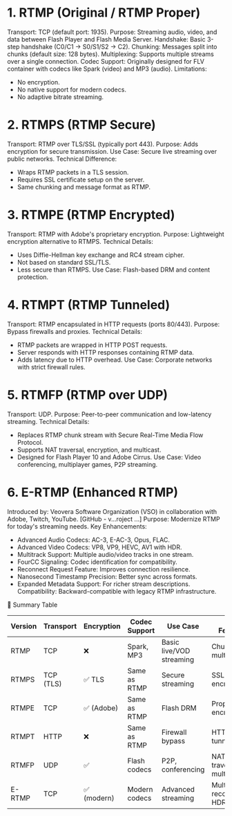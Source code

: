 # 1. RTMP (Original / RTMP Proper)
Transport: TCP (default port: 1935).
Purpose: Streaming audio, video, and data between Flash Player and Flash Media Server.
Handshake: Basic 3-step handshake (C0/C1 → S0/S1/S2 → C2).
Chunking: Messages split into chunks (default size: 128 bytes).
Multiplexing: Supports multiple streams over a single connection.
Codec Support: Originally designed for FLV container with codecs like Spark (video) and MP3 (audio).
Limitations:
- No encryption.
- No native support for modern codecs.
- No adaptive bitrate streaming.




# 2. RTMPS (RTMP Secure)
Transport: RTMP over TLS/SSL (typically port 443).
Purpose: Adds encryption for secure transmission.
Use Case: Secure live streaming over public networks.
Technical Difference:
- Wraps RTMP packets in a TLS session.
- Requires SSL certificate setup on the server.
- Same chunking and message format as RTMP.




# 3. RTMPE (RTMP Encrypted)
Transport: RTMP with Adobe's proprietary encryption.
Purpose: Lightweight encryption alternative to RTMPS.
Technical Details:
- Uses Diffie-Hellman key exchange and RC4 stream cipher.
- Not based on standard SSL/TLS.
- Less secure than RTMPS.
Use Case: Flash-based DRM and content protection.


# 4. RTMPT (RTMP Tunneled)
Transport: RTMP encapsulated in HTTP requests (ports 80/443).
Purpose: Bypass firewalls and proxies.
Technical Details:
- RTMP packets are wrapped in HTTP POST requests.
- Server responds with HTTP responses containing RTMP data.
- Adds latency due to HTTP overhead.
Use Case: Corporate networks with strict firewall rules.


# 5. RTMFP (RTMP over UDP)
Transport: UDP.
Purpose: Peer-to-peer communication and low-latency streaming.
Technical Details:
- Replaces RTMP chunk stream with Secure Real-Time Media Flow Protocol.
- Supports NAT traversal, encryption, and multicast.
- Designed for Flash Player 10 and Adobe Cirrus.
Use Case: Video conferencing, multiplayer games, P2P streaming.


# 6. E-RTMP (Enhanced RTMP)
Introduced by: Veovera Software Organization (VSO) in collaboration with Adobe, Twitch, YouTube. [GitHub - v...roject ...]
Purpose: Modernize RTMP for today's streaming needs.
Key Enhancements:
- Advanced Audio Codecs: AC-3, E-AC-3, Opus, FLAC.
- Advanced Video Codecs: VP8, VP9, HEVC, AV1 with HDR.
- Multitrack Support: Multiple audio/video tracks in one stream.
- FourCC Signaling: Codec identification for compatibility.
- Reconnect Request Feature: Improves connection resilience.
- Nanosecond Timestamp Precision: Better sync across formats.
- Expanded Metadata Support: For richer stream descriptions.
Compatibility: Backward-compatible with legacy RTMP infrastructure.


🧠 Summary Table

| Version  | Transport     | Encryption      | Codec Support     | Use Case                  | Key Feature                |
|----------|--------------|-----------------|-------------------|---------------------------|----------------------------|
| RTMP     | TCP          | ❌              | Spark, MP3        | Basic live/VOD streaming  | Chunking, multiplexing     |
| RTMPS    | TCP (TLS)    | ✅ TLS          | Same as RTMP      | Secure streaming          | SSL encryption             |
| RTMPE    | TCP          | ✅ (Adobe)      | Same as RTMP      | Flash DRM                 | Proprietary encryption     |
| RTMPT    | HTTP         | ❌              | Same as RTMP      | Firewall bypass           | HTTP tunneling             |
| RTMFP    | UDP          | ✅              | Flash codecs      | P2P, conferencing         | NAT traversal, multicast   |
| E-RTMP   | TCP          | ✅ (modern)     | Modern codecs     | Advanced streaming        | Multitrack, reconnect, HDR |